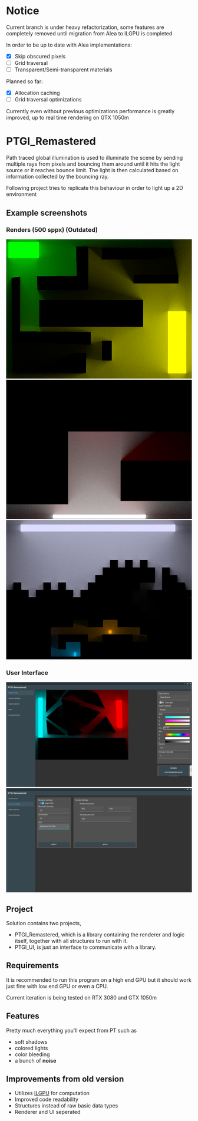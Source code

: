 # Notice

Current branch is under heavy refactorization, some features are completely removed until migration from Alea to ILGPU is completed

In order to be up to date with Alea implementations:
- [x] Skip obscured pixels
- [ ] Grid traversal
- [ ] Transparent/Semi-transparent materials

Planned so far:
- [x] Allocation caching
- [ ] Grid traversal optimizations

Currently even without previous optimizations performance is greatly improved, up to real time rendering on GTX 1050m

# PTGI_Remastered

 Path traced global illumination is used to illuminate the scene by sending multiple rays from pixels and bouncing them around until it hits the light source or it reaches bounce limit. The light is then calculated based on information collected by the bouncing ray.
 
 Following project tries to replicate this behaviour in order to light up a 2D environment 

## Example screenshots
### Renders (500 sppx) (Outdated)

<p align="center">
 <img src="https://github.com/TheNishishiro/PTGI_Remastered/blob/main/Images/render1.png?raw=true">
 <img src="https://github.com/TheNishishiro/PTGI_Remastered/blob/main/Images/color%20bleeding.png?raw=true">
 <img src="https://github.com/TheNishishiro/PTGI_Remastered/blob/main/Images/render2.png?raw=true">
</p>

### User Interface

<p align="center">
 <img src="https://github.com/TheNishishiro/PTGI_Remastered/blob/main/Images/ui.png?raw=true">
 <img src="https://github.com/TheNishishiro/PTGI_Remastered/blob/main/Images/ui2.png?raw=true">
</p>

## Project 

Solution contains two projects, 

- PTGI_Remastered, which is a library containing the renderer and logic itself, together with all structures to run with it.
- PTGI_UI, is just an interface to communicate with a library.

## Requirements 

It is recommended to run this program on a high end GPU but it should work just fine with low end GPU or even a CPU.

Current iteration is being tested on RTX 3080 and GTX 1050m

## Features

 Pretty much everything you'll expect from PT such as 
 
 - soft shadows
 - colored lights
 - color bleeding
 - a bunch of **noise**
 
## Improvements from old version

- Utilizes [ILGPU](https://github.com/m4rs-mt/ILGPU/wiki) for computation
- Improved code readability
- Structures instead of raw basic data types
- Renderer and UI seperated
